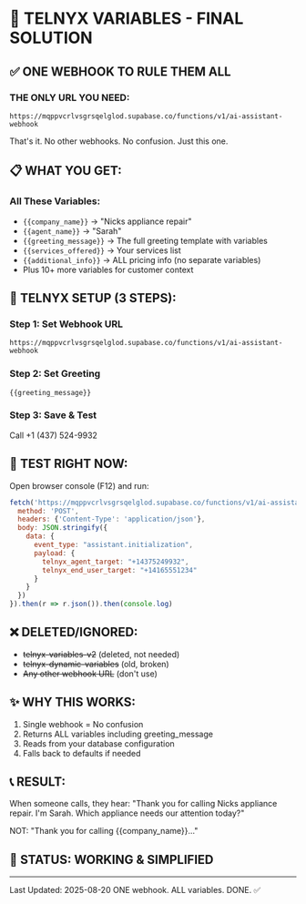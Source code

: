 # 🎯 TELNYX VARIABLES - FINAL SOLUTION

## ✅ ONE WEBHOOK TO RULE THEM ALL

### THE ONLY URL YOU NEED:
```
https://mqppvcrlvsgrsqelglod.supabase.co/functions/v1/ai-assistant-webhook
```

That's it. No other webhooks. No confusion. Just this one.

## 📋 WHAT YOU GET:

### All These Variables:
- `{{company_name}}` → "Nicks appliance repair"
- `{{agent_name}}` → "Sarah"
- `{{greeting_message}}` → The full greeting template with variables
- `{{services_offered}}` → Your services list
- `{{additional_info}}` → ALL pricing info (no separate variables)
- Plus 10+ more variables for customer context

## 🔧 TELNYX SETUP (3 STEPS):

### Step 1: Set Webhook URL
```
https://mqppvcrlvsgrsqelglod.supabase.co/functions/v1/ai-assistant-webhook
```

### Step 2: Set Greeting
```
{{greeting_message}}
```

### Step 3: Save & Test
Call +1 (437) 524-9932

## 🧪 TEST RIGHT NOW:

Open browser console (F12) and run:
```javascript
fetch('https://mqppvcrlvsgrsqelglod.supabase.co/functions/v1/ai-assistant-webhook', {
  method: 'POST',
  headers: {'Content-Type': 'application/json'},
  body: JSON.stringify({
    data: {
      event_type: "assistant.initialization",
      payload: {
        telnyx_agent_target: "+14375249932",
        telnyx_end_user_target: "+14165551234"
      }
    }
  })
}).then(r => r.json()).then(console.log)
```

## ❌ DELETED/IGNORED:
- ~~telnyx-variables-v2~~ (deleted, not needed)
- ~~telnyx-dynamic-variables~~ (old, broken)
- ~~Any other webhook URL~~ (don't use)

## ✨ WHY THIS WORKS:
1. Single webhook = No confusion
2. Returns ALL variables including greeting_message
3. Reads from your database configuration
4. Falls back to defaults if needed

## 📞 RESULT:
When someone calls, they hear:
"Thank you for calling Nicks appliance repair. I'm Sarah. Which appliance needs our attention today?"

NOT: "Thank you for calling {{company_name}}..."

## 🚀 STATUS: WORKING & SIMPLIFIED

---
Last Updated: 2025-08-20
ONE webhook. ALL variables. DONE. ✅